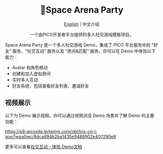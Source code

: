 <h1 align="center">
<span>🎈Space Arena Party</span>
</h1>
<p align="center">
    <a href="./README.md">English</a> | 中文介绍
</p>
<p align="center">
一个由PICO开发者平台提供的多人社交游戏模板项目。
</p>

Space Arena Party 是一个多人社交游戏 Demo，集成了 PICO 平台服务中的 “好友” 服务、“社交互动” 服务以及 “房间&匹配” 服务。你可以在 Demo 中体验以下能力：
- Avatar 和角色移动
- 创建和加入虚拟房间
- 实时多人互动
- 好友系统，包括查看好友列表、邀请好友

## 视频展示
以下为 Demo 展示视频。你可以通过视频浏览 Demo 场景并了解 Demo 的主要功能：

https://p9-arcosite.byteimg.com/obj/tos-cn-i-goo7wpa0wc/8dca694b2ba1435e9488902e407290e8

更多可以查看[社交互动 - 体验 Demo文档](https://developer-cn.pico-interactive.com/document/unity/social-interaction-demo)